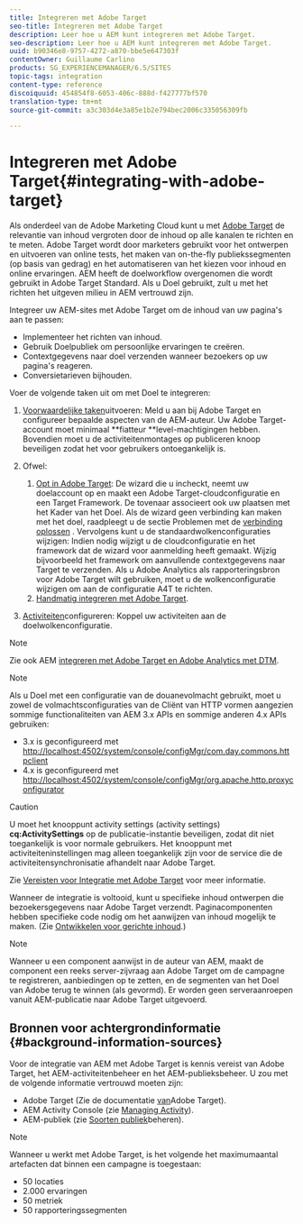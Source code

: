 ```yaml
---
title: Integreren met Adobe Target
seo-title: Integreren met Adobe Target
description: Leer hoe u AEM kunt integreren met Adobe Target.
seo-description: Leer hoe u AEM kunt integreren met Adobe Target.
uuid: b90346e8-9757-4272-a870-bbe5e647303f
contentOwner: Guillaume Carlino
products: SG_EXPERIENCEMANAGER/6.5/SITES
topic-tags: integration
content-type: reference
discoiquuid: 454854f8-6053-406c-888d-f427777bf570
translation-type: tm+mt
source-git-commit: a3c303d4e3a85e1b2e794bec2006c335056309fb

---
```



# Integreren met Adobe Target{#integrating-with-adobe-target}

Als onderdeel van de Adobe Marketing Cloud kunt u met [Adobe Target](http://www.adobe.com/ro/solutions/testing-targeting/testandtarget.html) de relevantie van inhoud vergroten door de inhoud op alle kanalen te richten en te meten. Adobe Target wordt door marketers gebruikt voor het ontwerpen en uitvoeren van online tests, het maken van on-the-fly publiekssegmenten (op basis van gedrag) en het automatiseren van het kiezen voor inhoud en online ervaringen. AEM heeft de doelworkflow overgenomen die wordt gebruikt in Adobe Target Standard. Als u Doel gebruikt, zult u met het richten het uitgeven milieu in AEM vertrouwd zijn.

Integreer uw AEM-sites met Adobe Target om de inhoud van uw pagina&#39;s aan te passen:

* Implementeer het richten van inhoud.
* Gebruik Doelpubliek om persoonlijke ervaringen te creëren.
* Contextgegevens naar doel verzenden wanneer bezoekers op uw pagina&#39;s reageren.
* Conversietarieven bijhouden.

Voer de volgende taken uit om met Doel te integreren:

1. [Voorwaardelijke taken](/help/sites-administering/target-requirements.md)uitvoeren: Meld u aan bij Adobe Target en configureer bepaalde aspecten van de AEM-auteur. Uw Adobe Target-account moet minimaal **fiatteur **level-machtigingen hebben. Bovendien moet u de activiteitenmontages op publiceren knoop beveiligen zodat het voor gebruikers ontoegankelijk is.

1. Ofwel:

   1. [Opt in Adobe Target](/help/sites-administering/opt-in.md): De wizard die u incheckt, neemt uw doelaccount op en maakt een Adobe Target-cloudconfiguratie en een Target Framework. De tovenaar associeert ook uw plaatsen met het Kader van het Doel. Als de wizard geen verbinding kan maken met het doel, raadpleegt u de sectie Problemen met de [verbinding oplossen](/help/sites-administering/target-configuring.md#troubleshooting-target-connection-problems) . Vervolgens kunt u de standaardwolkenconfiguraties [](/help/sites-administering/target-configuring.md#modifying-the-opt-in-wizard-configurations)wijzigen: Indien nodig wijzigt u de cloudconfiguratie en het framework dat de wizard voor aanmelding heeft gemaakt. Wijzig bijvoorbeeld het framework om aanvullende contextgegevens naar Target te verzenden. Als u Adobe Analytics als rapporteringsbron voor Adobe Target wilt gebruiken, moet u de wolkenconfiguratie wijzigen om aan de configuratie A4T te richten.
   1. [Handmatig integreren met Adobe Target](/help/sites-administering/target-configuring.md#manually-integrating-with-adobe-target).

1. [Activiteiten](/help/sites-authoring/activitylib.md)configureren: Koppel uw activiteiten aan de doelwolkenconfiguratie.

>[!NOTE]
>
>Zie ook AEM [integreren met Adobe Target en Adobe Analytics met DTM](https://helpx.adobe.com/experience-manager/using/integrate-digital-marketing-solutions.html).

>[!NOTE]
>
>Als u Doel met een configuratie van de douanevolmacht gebruikt, moet u zowel de volmachtsconfiguraties van de Cliënt van HTTP vormen aangezien sommige functionaliteiten van AEM 3.x APIs en sommige anderen 4.x APIs gebruiken:
>
>* 3.x is geconfigureerd met [http://localhost:4502/system/console/configMgr/com.day.commons.httpclient](http://localhost:4502/system/console/configMgr/com.day.commons.httpclient)
>* 4.x is geconfigureerd met [http://localhost:4502/system/console/configMgr/org.apache.http.proxyconfigurator](http://localhost:4502/system/console/configMgr/org.apache.http.proxyconfigurator)
>



>[!CAUTION]
>
>U moet het knooppunt activity settings (activity settings) **cq:ActivitySettings** op de publicatie-instantie beveiligen, zodat dit niet toegankelijk is voor normale gebruikers. Het knooppunt met activiteiteninstellingen mag alleen toegankelijk zijn voor de service die de activiteitensynchronisatie afhandelt naar Adobe Target.
>
>Zie [Vereisten voor Integratie met Adobe Target](/help/sites-administering/target-requirements.md#securing-the-activity-settings-node) voor meer informatie.

Wanneer de integratie is voltooid, kunt u specifieke inhoud [](/help/sites-authoring/content-targeting-touch.md) ontwerpen die bezoekersgegevens naar Adobe Target verzendt. Paginacomponenten hebben specifieke code nodig om het aanwijzen van inhoud mogelijk te maken. (Zie [Ontwikkelen voor gerichte inhoud](/help/sites-developing/target.md).)

>[!NOTE]
>
>Wanneer u een component aanwijst in de auteur van AEM, maakt de component een reeks server-zijvraag aan Adobe Target om de campagne te registreren, aanbiedingen op te zetten, en de segmenten van het Doel van Adobe terug te winnen (als gevormd). Er worden geen serveraanroepen vanuit AEM-publicatie naar Adobe Target uitgevoerd.

## Bronnen voor achtergrondinformatie {#background-information-sources}

Voor de integratie van AEM met Adobe Target is kennis vereist van Adobe Target, het AEM-activiteitenbeheer en het AEM-publieksbeheer. U zou met de volgende informatie vertrouwd moeten zijn:

* Adobe Target (Zie de documentatie [van](https://marketing.adobe.com/resources/help/en_US/target/)Adobe Target).
* AEM Activity Console (zie [Managing Activity](/help/sites-authoring/activitylib.md)).
* AEM-publiek (zie [Soorten publiek](/help/sites-authoring/managing-audiences.md)beheren).

>[!NOTE]
>
>Wanneer u werkt met Adobe Target, is het volgende het maximumaantal artefacten dat binnen een campagne is toegestaan:
>
>* 50 locaties
>* 2.000 ervaringen
>* 50 metriek
>* 50 rapporteringssegmenten
>



